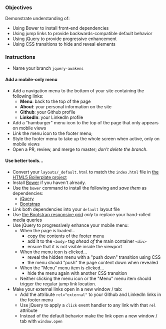 ### Objectives

Demonstrate understanding of:

* Using Bower to install front-end dependencies
* Using jump links to provide backwards-compatible default behavior
* Using jQuery to provide progressive enhancement
* Using CSS transitions to hide and reveal elements

### Instructions

* Name your branch `jquery-awakens`

#### Add a mobile-only menu

* Add a navigation menu to the bottom of your site containing the following links:
    * **Menu**: back to the top of the page
    * **About**: your personal information on the site
    * **Github**: your Github profile
    * **LinkedIn**: your LinkedIn profile
* Add a "hamburger" menu icon to the top of the page that only appears on mobile views
* Link the menu icon to the footer menu;
* Style the footer menu to take up the whole screen when active, only on mobile views
* Open a PR, review, and merge to master; _don't delete the branch_.

#### Use better tools...

* Convert your `layouts/_default.html` to match the `index.html` file in [the HTML5 Boilerplate project](http://html5boilerplate.com)
* Install [Bower](http://bower.io) if you haven't already.
* Use the `bower` command to install the following and _save them_ as dependencies:
    * [jQuery](http://jquery.com)
    * [Bootstrap](http://getbootstrap.com)
* Link both dependencies into your `default` layout file
* Use [the Bootstrap responsive grid](http://getbootstrap.com/css/#grid) _only_ to replace your hand-rolled media queries
* Use jQuery to progressively enhance your mobile menu:
    * When the page is loaded...
        * copy the contents of the footer menu
        * add it to the `<body>` tag _ahead of_ the main container `<div>`
        * ensure that it is not visible inside the viewport
    * When the menu icon is clicked...
        * reveal the hidden menu with a "push down" transition using CSS
        * the menu should "push" the page content down when revealed
    * When the "Menu" menu item is clicked...
        * hide the menu again with another CSS transition
    * Neither clicking the menu icon or the "Menu" menu item should trigger the regular jump link location.
* Make your external links open in a new window / tab:
    * Add the attribute `rel="external"` to your Github and LinkedIn links in the footer menu
    * Use jQuery to apply a `click` event handler to any link with that `rel` attribute
    * Instead of the default behavior make the link open a new window / tab with `window.open`
